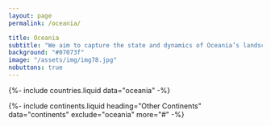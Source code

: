 ```yaml
---
layout: page
permalink: /oceania/

title: Oceania
subtitle: "We aim to capture the state and dynamics of Oceania’s landscape."
background: "#07073f"
image: "/assets/img/img78.jpg"
nobuttons: true
---
```


{%-
        include countries.liquid
        data="oceania"
-%}

{%-
        include continents.liquid
        heading="Other Continents"
        data="continents"
        exclude="oceania"
        more="#"
-%}